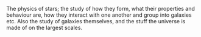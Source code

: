 The physics of stars; the study of how they form, what their properties
and behaviour are, how they interact with one another and group into
galaxies etc. Also the study of galaxies themselves, and the stuff the
universe is made of on the largest scales.
